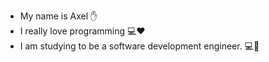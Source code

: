 - My name is Axel ✋
- I really love programming 💻❤
- I am studying to be a software development engineer. 💻📱
